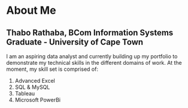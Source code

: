 # About Me 
## Thabo Rathaba, BCom Information Systems Graduate - University of Cape Town 
I am an aspiring data analyst and currently building up my portfolio to demonstrate my technical skills in the different domains of work.
At the moment, my skill set is comprised of:
1. Advanced Excel
2. SQL & MySQL
3. Tableau
4. Microsoft PowerBi
